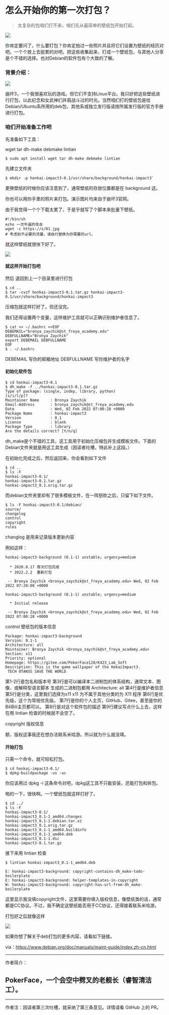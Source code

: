 [#]: subject: "怎么开始你的第一次打包？"
[#]: author: "PokerFace128  GitHub https://github.com/pokerface128"

# 怎么开始你的第一次打包？

 >太复杂的包咱们打不来，咱们先从最简单的壁纸包开始打起。

![](https://s3.bmp.ovh/imgs/2022/03/349fee489f974553.png)

你肯定要问了，什么要打包？你肯定拍过一些照片并且将它们设置为壁纸的经历对吧。一个个放上去挺累的对吧。把这些收集起来，打成一个壁纸包，与其他人分享是个不错的选择。也对Debian的软件包有个大致的了解。

### 背景介绍：

![](https://ftp.bmp.ovh/imgs/2019/09/3101e88de6e8b45a.jpg)

崩坏3，一个我很喜欢玩的游戏。但它们不支持Linux平台。我只好把这些壁纸进行打包，以此纪念和女武神们并肩战斗过的时光。当然咱们打的壁纸包是给Debian/Ubuntu系所用的deb包，其他系或独立发行版请按所属发行版的官方手册进行打包。

### 咱们开始准备工作吧

先准备如下工具：

wget  tar dh-make debmake lintian
```
$ sudo apt install wget tar dh-make debmake lintian
```
先建立文件夹
```
$ mkdir -p honkai-impact3-0.1/usr/share/background/honkai-impact3`
```
更换壁纸的时候你应该注意到了，通常壁纸的存放位置都是在 background 这。

你也可以用你手里的照片来打包。演示图片均来自于崩坏3官网。

由于我觉得一个个下载太累了，于是乎就写了个脚本来批量下壁纸。
```
#!/bin/sh
echo 一次牛逼的攻击
wget -c https://x/01.jpg
# 考虑到不必要的流量，请自行替换为你需要的url。
```
就这样壁纸就很快下好了。

![](https://s3.bmp.ovh/imgs/2022/03/5fd5926b55fa0862.png)

#### 就这样开始打包吧

然后 退回到上一个目录里进行打包

```
$ cd ..
$ tar -cvzf honkai-impact3-0.1.tar.gz honkai-impact3-0.1/usr/share/background/honkai-impact3
```

压缩包就这样打好了。但还没完。

我们还得设置两个变量，这样维护工具就可以正确识别维护者信息了。
```
$ cat >> ~/.bashrc <<EOF
DEBEMAIL="bronya_zaychik@st_freya_academy.edu"
DEBFULLNAME="Bronya Zaychik"
export DEBEMAIL DEBFULLNAME
EOF
$ . ~/.bashrc
```
DEBEMAIL 写你的邮箱地址
DEBFULLNAME 写你维护者的名字

#### 初始化软件包 

```
$ cd honkai-impact3-0.1 
$ dh_make -f ../honkai-impact3-0.1.tar.gz
Type of package: (single, indep, library, python)
[s/i/l/p]?
Maintainer Name     : Bronya Zaychik
Email-Address       : bronya_zaychik@st_freya_academy.edu
Date                : Wed, 02 Feb 2022 07:00:28 +0000
Package Name        : honkai-impact3
Version             : 0.1
License             : blank
Package Type        : library
Are the details correct? [Y/n/q]

```

dh_make是个不错的工具，这工具用于初始化压缩包并生成模板文件。下面的Debian文件夹就是用这工具生成（因读者吐槽，特此补上这段。）

在初始化完成之后，然后返回来，你会看到如下文件

```
$ cd ..
$ ls -F
honkai-impact3-0.1/
honkai-impact3-0.1.tar.gz
honkai-impact3_0.1.orig.tar.gz
```
而debian文件夹里却有了很多模板文件，在一阵怒砍之后，只留下如下文件。
```
$ ls -F honkai-impact3-0.1/debian/
source/
changelog
control
copyright
rules
```

changlog 是用来记录版本更新内容

例如这样：
```
honkai-impact3-background (0.1-1) unstable; urgency=medium

  * 2020.8.17 首次打包完成
  * 2022.2.2  重新打包

 -- Bronya Zaychik <bronya_zaychik@st_freya_academy.edu> Wed, 02 Feb 2022 07:20:00 +0000

honkai-impact3-background (0.1-1) unstable; urgency=medium

  * Initial release 

 -- Bronya Zaychik <bronya_zaychik@st_freya_academy.edu> Wed, 02 Feb 2022 07:00:28 +0000

```

control  壁纸包的版本信息

```
Package: honkai-impact3-background
Version: 0.1-1
Architecture: all
Maintainer: Bronya Zaychik <bronya_zaychik@st_freya_academy.edu>
Section: x11
Priority: optional
Homepage: https://gitee.com/PokerFace128/K423_Lab_Soft
Description: This is the game wallpaper of the HokaiImpact3.
 TECH OTAKUS SAVE THE WORLD
```

第1-2行是包名和版本号
第3行是可以编译本二进制包的体系结构，通常文本、图像、或解释型语言脚本 生成的二进制包都用 Architecture: all
第4行是维护者信息
第5行是分类，这里我们选择为x11  x11 为不属于其他分类的为 X11 程序
第6行是优先级，这个为常规优先级。
第7行是你的个人主页，GitHub、Gitee，甚至是你的BiliBili主页都可以。
第8行是对这个软件包的描述 
第9行建议写点什么上去，这样在用 lintian 检查的时候就不会空了。

copyright 版权信息

额，版权这事我还在想办法联系米哈游。所以就为什么就没填。

#### 开始打包

只需一个命令，就可轻松打包。

```
$ cd honkai-impact3-0.1/
$ dpkg-buildpackage -us -uc
```

你应该用过 dpkg -i 这条命令对吧，dpkg这工具不只能安装，还能打包和拆包。

啪的一下，很快啊。一个壁纸包就这样打好了。

```
$ cd ../
$ ls -F 
honkai-impact3-0.1/                   
honkai-impact3_0.1-1_amd64.changes  
honkai-impact3_0.1-1.debian.tar.xz  
honkai-impact3_0.1.orig.tar.gz
honkai-impact3_0.1-1_amd64.buildinfo  
honkai-impact3_0.1-1_amd64.deb      
honkai-impact3_0.1-1.dsc            
honkai-impact3-0.1.tar.gz
```

接下来用 lintian 检查

```
$ lintian honkai-impact3_0.1-1_amd64.deb   

E: honkai-impact3-background: copyright-contains-dh_make-todo-boilerplate
E: honkai-impact3-background: helper-templates-in-copyright
W: honkai-impact3-background: copyright-has-url-from-dh_make-boilerplate

```
 
 这里显示我没填copyright文件，这里需要你填入版权信息，像壁纸类的话，通常都是CC协议。不过，我不确定这壁纸能否用于CC协议，还得接着联系米哈游。
 
 打包好之后就像这样
 
 ![](https://s3.bmp.ovh/imgs/2022/03/349fee489f974553.png)
 
 如果你想了解关于deb打包的更多内容，请看如下链接。
 
 via：https://www.debian.org/doc/manuals/maint-guide/index.zh-cn.html
 
 ---
 作者简介：
 
 PokerFace，一个会空中劈叉的老舰长（睿智清洁工）。
 ------
 
 ---
 作者注：因读者第三次吐槽，就采纳了第三条意见。详情请看 GitHub 上的 PR。